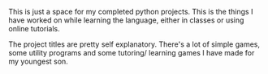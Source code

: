 This is just a space for my completed python projects. This is the things I have worked on while learning the language, either in classes or using online tutorials. 

The project titles are pretty self explanatory. There's a lot of simple games, some utility programs and some tutoring/ learning games I have made for my youngest son. 

